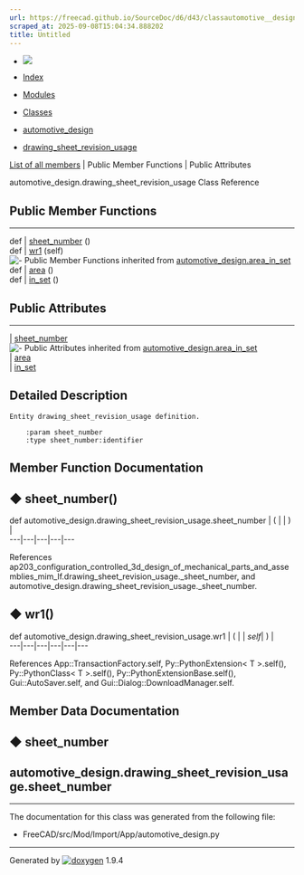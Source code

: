 ```yaml
---
url: https://freecad.github.io/SourceDoc/d6/d43/classautomotive__design_1_1drawing__sheet__revision__usage.html
scraped_at: 2025-09-08T15:04:34.888202
title: Untitled
---
```


  * [ ![](https://www.freecad.org/svg/logo-freecad.svg) ](https://freecadweb.org "FreeCAD")
  * [Index](../../index.html "Index")
  * [Modules](../../modules.html "Modules list")
  * [Classes](../../annotated.html "Annotated list")

  * [automotive_design](../../d4/ddf/namespaceautomotive__design.html)
  * [drawing_sheet_revision_usage](../../d6/d43/classautomotive__design_1_1drawing__sheet__revision__usage.html)

[List of all members](../../d3/da3/classautomotive__design_1_1drawing__sheet__revision__usage-members.html) | Public Member Functions | Public Attributes

automotive_design.drawing_sheet_revision_usage Class Reference

##  Public Member Functions  
  
---  
def | [sheet_number](../../d6/d43/classautomotive__design_1_1drawing__sheet__revision__usage.html#aac2f3d88336a25dd396ae49fed0a96b2) ()  
def | [wr1](../../d6/d43/classautomotive__design_1_1drawing__sheet__revision__usage.html#a1baa747e40182c1f31ae1b1cc14ebad1) (self)  
![-](../../closed.png) Public Member Functions inherited from
[automotive_design.area_in_set](../../df/d90/classautomotive__design_1_1area__in__set.html)  
def | [area](../../df/d90/classautomotive__design_1_1area__in__set.html#a4f98d331dd36f6e50c375c45d7da6298) ()  
def | [in_set](../../df/d90/classautomotive__design_1_1area__in__set.html#a2877dfd9a32085c482fcff00d04dd936) ()  
  
##  Public Attributes  
  
---  
|
[sheet_number](../../d6/d43/classautomotive__design_1_1drawing__sheet__revision__usage.html#a3f3110bb5b658c0f1f9624321f1d8147)  
![-](../../closed.png) Public Attributes inherited from
[automotive_design.area_in_set](../../df/d90/classautomotive__design_1_1area__in__set.html)  
|
[area](../../df/d90/classautomotive__design_1_1area__in__set.html#a650d3df9916c6346de1e62fb190a48f8)  
|
[in_set](../../df/d90/classautomotive__design_1_1area__in__set.html#a78d3cb3a8dc01de48757e35b29d097e0)  
  
## Detailed Description

    
    
    Entity drawing_sheet_revision_usage definition.
    
        :param sheet_number
        :type sheet_number:identifier

## Member Function Documentation

## ◆ sheet_number()

def automotive_design.drawing_sheet_revision_usage.sheet_number  | ( | | ) |   
---|---|---|---|---  
  
References
ap203_configuration_controlled_3d_design_of_mechanical_parts_and_assemblies_mim_lf.drawing_sheet_revision_usage._sheet_number,
and automotive_design.drawing_sheet_revision_usage._sheet_number.

## ◆ wr1()

def automotive_design.drawing_sheet_revision_usage.wr1  | ( |  | _self_| ) |   
---|---|---|---|---|---  
  
References App::TransactionFactory.self, Py::PythonExtension< T >.self(),
Py::PythonClass< T >.self(), Py::PythonExtensionBase.self(),
Gui::AutoSaver.self, and Gui::Dialog::DownloadManager.self.

## Member Data Documentation

## ◆ sheet_number

automotive_design.drawing_sheet_revision_usage.sheet_number  
---  
  
* * *

The documentation for this class was generated from the following file:

  * FreeCAD/src/Mod/Import/App/automotive_design.py

* * *

Generated by
[![doxygen](../../doxygen.svg)](https://www.doxygen.org/index.html) 1.9.4

